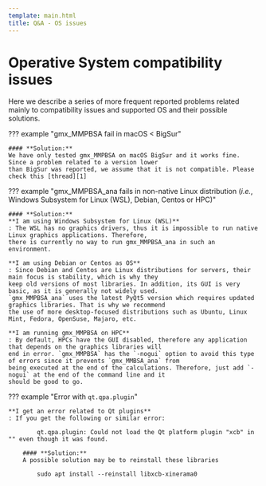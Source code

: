 ```yaml
---
template: main.html
title: Q&A - OS issues
---
```


# Operative System compatibility issues
Here we describe a series of more frequent reported problems related mainly to compatibility issues and 
supported OS and their possible solutions.

??? example "gmx_MMPBSA fail in macOS < BigSur"

    #### **Solution:**    
    We have only tested gmx_MMPBSA on macOS BigSur and it works fine. Since a problem related to a version lower 
    than BigSur was reported, we assume that it is not compatible. Please check this [thread][1]

??? example "gmx_MMPBSA_ana fails in non-native Linux distribution (_i.e._, Windows Subsystem for Linux (WSL), Debian, Centos or HPC)"

    #### **Solution:**
    **I am using Windows Subsystem for Linux (WSL)**
    : The WSL has no graphics drivers, thus it is impossible to run native Linux graphics applications. Therefore, 
    there is currently no way to run gmx_MMPBSA_ana in such an environment.

    **I am using Debian or Centos as OS**
    : Since Debian and Centos are Linux distributions for servers, their main focus is stability, which is why they 
    keep old versions of most libraries. In addition, its GUI is very basic, as it is generally not widely used. 
    `gmx_MMPBSA_ana` uses the latest PyQt5 version which requires updated graphics libraries. That is why we recommend 
    the use of more desktop-focused distributions such as Ubuntu, Linux Mint, Fedora, OpenSuse, Majaro, etc.
    
    **I am running gmx_MMPBSA on HPC**
    : By default, HPCs have the GUI disabled, therefore any application that depends on the graphics libraries will 
    end in error. `gmx_MMPBSA` has the `-nogui` option to avoid this type of errors since it prevents `gmx_MMBSA_ana` from 
    being executed at the end of the calculations. Therefore, just add `-nogui` at the end of the command line and it
    should be good to go.
    
??? example "Error with `qt.qpa.plugin`"

    **I get an error related to Qt plugins**
    : If you get the following or similar error:

            qt.qpa.plugin: Could not load the Qt platform plugin "xcb" in "" even though it was found.
        
        #### **Solution:**    
        A possible solution may be to reinstall these libraries
            
            sudo apt install --reinstall libxcb-xinerama0


  [1]: https://groups.google.com/g/gmx_mmpbsa/c/bk-PZl4hZzo